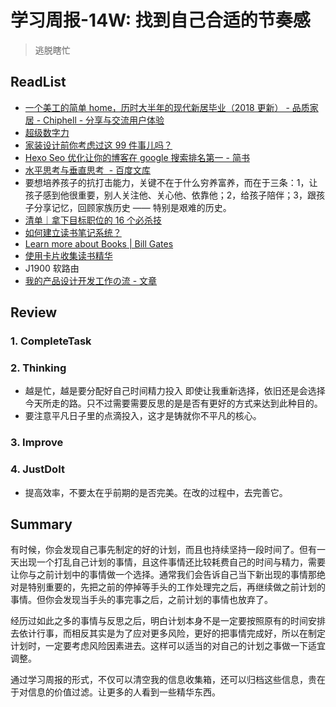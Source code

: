 # 学习周报-14W: 找到自己合适的节奏感

> 逃脱瞎忙

## ReadList

- [一个美工的简单 home，历时大半年的现代新居毕业（2018 更新） - 品质家居 - Chiphell - 分享与交流用户体验](https://www.chiphell.com/thread-1731056-1-1.html)
- [超级数字力](https://mp.weixin.qq.com/s/F8tlpkBBRpza-OovB-B4Dg)
- [家装设计前你考虑过这 99 件事儿吗？](https://mp.weixin.qq.com/s/SFSAX02Fbrkt1Zos3OdOEg?)
- [Hexo Seo 优化让你的博客在 google 搜索排名第一 - 简书](https://www.jianshu.com/p/86557c34b671)
- [水平思考与垂直思考  - 百度文库](https://wenku.baidu.com/view/ba3ea51e81c758f5f71f67da.html)
- 要想培养孩子的抗打击能力，关键不在于什么穷养富养，而在于三条：1，让孩子感到他很重要，别人关注他、关心他、依靠他；2，给孩子陪伴；3，跟孩子分享记忆，回顾家族历史 —— 特别是艰难的历史。
- [清单｜拿下目标职位的 16 个必杀技](https://mp.weixin.qq.com/s/QGP-VM9KI0jUmX2-PnWCxQ?)
- [如何建立读书笔记系统？](https://mp.weixin.qq.com/s?__biz=MjM5MTQwNDc0MA==&mid=207303185&idx=1&sn=36aca2fdcd6668c8f23f8da1795ae555&scene=0#wechat_redirect)
- [Learn more about Books | Bill Gates](https://www.gatesnotes.com/Books)
- [使用卡片收集读书精华](https://mp.weixin.qq.com/s?__biz=MjM5MTQwNDc0MA==&mid=207303185&idx=1&sn=36aca2fdcd6668c8f23f8da1795ae555&scene=0#wechat_redirect)
- J1900 软路由
- [我的产品设计开发工作の流 - 文章](https://weibo.com/p/1001603922841853642397?mod=zwenzhang)

## Review

### 1. CompleteTask

### 2. Thinking

- 越是忙，越是要分配好自己时间精力投入
  即使让我重新选择，依旧还是会选择今天所走的路。只不过需要需要反思的是是否有更好的方式来达到此种目的。
- 要注意平凡日子里的点滴投入，这才是铸就你不平凡的核心。

### 3. Improve

### 4. JustDoIt

- 提高效率，不要太在乎前期的是否完美。在改的过程中，去完善它。

## Summary

有时候，你会发现自己事先制定的好的计划，而且也持续坚持一段时间了。但有一天出现一个打乱自己计划的事情，且这件事情还比较耗费自己的时间与精力，需要让你与之前计划中的事情做一个选择。通常我们会告诉自己当下新出现的事情那绝对是特别重要的，先把之前的停掉等手头的工作处理完之后，再继续做之前计划的事情。但你会发现当手头的事完事之后，之前计划的事情也放弃了。

经历过如此之多的事情与反思之后，明白计划本身不是一定要按照原有的时间安排去依计行事，而相反其实是为了应对更多风险，更好的把事情完成好，所以在制定计划时，一定要考虑风险因素进去。这样可以适当的对自己的计划之事做一下适宜调整。

通过学习周报的形式，不仅可以清空我的信息收集箱，还可以归档这些信息，贵在于对信息的价值过滤。让更多的人看到一些精华东西。
